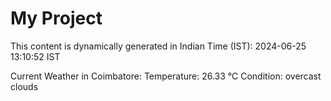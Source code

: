 # My Project

This content is dynamically generated in Indian Time (IST): 2024-06-25 13:10:52 IST


Current Weather in Coimbatore:
Temperature: 26.33 °C
Condition: overcast clouds
